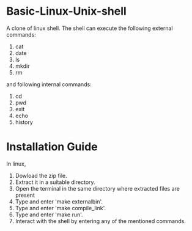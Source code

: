 # Basic-Linux-Unix-shell

A clone of linux shell. The shell can execute the following external commands:
<ol>
<li>cat</li>
<li>date</li>
<li>ls</li>
<li>mkdir</li>
<li>rm</li>
</ol>
and following internal commands:
<ol>
<li>cd</li>
<li>pwd</li>
<li>exit</li>
<li>echo</li>
<li>history</li>
</ol>
<h1>Installation Guide</h1>
In linux,
<ol>
<li>Dowload the zip file.</li>
<li>Extract it in a suitable directory.</li>
<li>Open the terminal in the same directory where extracted files are present</li>
<li>Type and enter 'make externalbin'.</li>
<li>Type and enter 'make compile_link'.</li>
<li>Type and enter 'make run'.</li>
<li>Interact with the shell by entering any of the mentioned commands.</li>
</ol>
